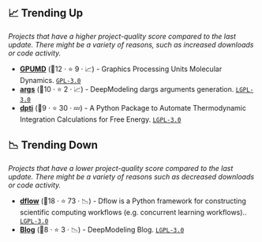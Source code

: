 ## 📈 Trending Up

_Projects that have a higher project-quality score compared to the last update. There might be a variety of reasons, such as increased downloads or code activity._

- <b><a href="https://github.com/deepmodeling/GPUMD">GPUMD</a></b> (🥉12 ·  ⭐ 9 · 📈) - Graphics Processing Units Molecular Dynamics. <code><a href="http://bit.ly/2M0xdwT">GPL-3.0</a></code>
- <b><a href="https://github.com/deepmodeling/args">args</a></b> (🥉10 ·  ⭐ 2 · 📈) - DeepModeling dargs arguments generation. <code><a href="http://bit.ly/37RvQcA">LGPL-3.0</a></code>
- <b><a href="https://github.com/deepmodeling/dpti">dpti</a></b> (🥉9 ·  ⭐ 30 · 💤) - A Python Package to Automate Thermodynamic Integration Calculations for Free Energy. <code><a href="http://bit.ly/37RvQcA">LGPL-3.0</a></code>

## 📉 Trending Down

_Projects that have a lower project-quality score compared to the last update. There might be a variety of reasons such as decreased downloads or code activity._

- <b><a href="https://github.com/deepmodeling/dflow">dflow</a></b> (🥈18 ·  ⭐ 73 · 📉) - Dflow is a Python framework for constructing scientific computing workflows (e.g. concurrent learning workflows).. <code><a href="http://bit.ly/37RvQcA">LGPL-3.0</a></code>
- <b><a href="https://github.com/deepmodeling/blog">Blog</a></b> (🥉8 ·  ⭐ 3 · 📉) - DeepModeling Blog. <code><a href="http://bit.ly/37RvQcA">LGPL-3.0</a></code>

